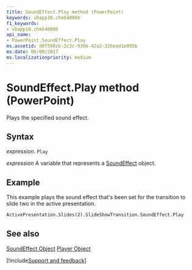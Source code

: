 ```yaml
---
title: SoundEffect.Play method (PowerPoint)
keywords: vbapp10.chm540006
f1_keywords:
- vbapp10.chm540006
api_name:
- PowerPoint.SoundEffect.Play
ms.assetid: d0f598cb-2c3c-936b-42a2-326ead1e995b
ms.date: 06/08/2017
ms.localizationpriority: medium
---
```



# SoundEffect.Play method (PowerPoint)

Plays the specified sound effect.


## Syntax

_expression_. `Play`

_expression_ A variable that represents a [SoundEffect](PowerPoint.SoundEffect.md) object.


## Example

This example plays the sound effect that's been set for the transition to slide two in the active presentation.


```vb
ActivePresentation.Slides(2).SlideShowTransition.SoundEffect.Play
```


## See also


[SoundEffect Object](PowerPoint.SoundEffect.md)
[Player Object](PowerPoint.Player.md)

[!include[Support and feedback](~/includes/feedback-boilerplate.md)]